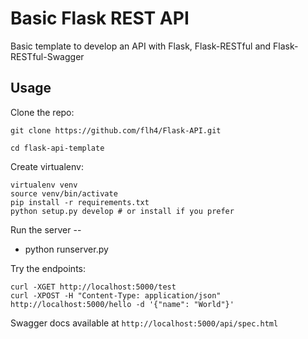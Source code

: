 Basic Flask REST API
====================

Basic template to develop an API with Flask, Flask-RESTful and
Flask-RESTful-Swagger

Usage
-----

Clone the repo:

    git clone https://github.com/flh4/Flask-API.git

    cd flask-api-template

Create virtualenv:

    virtualenv venv
    source venv/bin/activate
    pip install -r requirements.txt
    python setup.py develop # or install if you prefer

Run the server --

  -  python runserver.py

Try the endpoints:

    curl -XGET http://localhost:5000/test
    curl -XPOST -H "Content-Type: application/json" http://localhost:5000/hello -d '{"name": "World"}'

Swagger docs available at `http://localhost:5000/api/spec.html`


